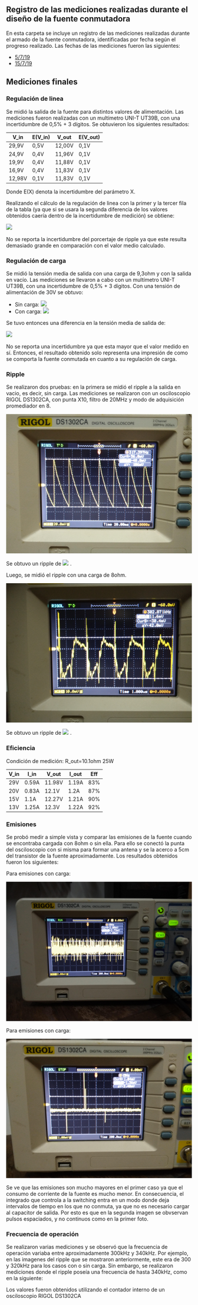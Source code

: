 
## Registro de las mediciones realizadas durante el diseño de la fuente conmutadora

En esta carpeta se incluye un registro de las mediciones realizadas durante el armado de la fuente conmutadora, identificadas por fecha según el progreso realizado. Las fechas de las mediciones fueron las siguientes:

- [5/7/19](Mediciones_supply_5_7_19.md)
- [15/7/19](Mediciones_supply_15_7_19.md)

## Mediciones finales

### Regulación de linea
Se midió la salida de la fuente para distintos valores de alimentación. Las mediciones fueron realizadas con un multímetro UNI-T UT39B, con una incertidumbre de 0,5% + 3 dígitos.
Se obtuvieron los siguientes resultados:

| V_in | E(V_in) | V_out | E(V_out) | 
| --- | --- | --- | --- | 
| 29,9V | 0,5V | 12,00V | 0,1V  |
| 24,9V | 0,4V | 11,96V | 0,1V |
| 19,9V | 0,4V |  11,88V  | 0,1V |
| 16,9V | 0,4V |  11,83V | 0,1V |
| 12,98V | 0,1V |  11,83V | 0,1V | 

Donde E(X) denota la incertidumbre del parámetro X.

Realizando el cálculo de la regulación de linea con la primer y la tercer fila de la tabla (ya que si se usara la segunda diferencia de los valores obtenidos caería dentro de la incertidumbre de medición) se obtiene:

![](https://latex.codecogs.com/gif.latex?Reg.&space;linea&space;=&space;\Delta&space;V_o/\Delta&space;V_{in}&space;=&space;1,2\%) 

No se reporta la incertidumbre del porcertaje de ripple ya que este resulta demasiado grande en comparación con el valor medio calculado.

### Regulación de carga
Se midió la tensión media de salida con una carga de 9,3ohm y con la salida en vacío. Las mediciones se llevaron a cabo con un multímetro UNI-T UT39B, con una incertidumbre de 0,5% + 3 dígitos. 
Con una tensión de alimentación de 30V se obtuvo:

- Sin carga: ![](https://latex.codecogs.com/gif.latex?\Delta&space;V_{o1}&space;=&space;12,08&space;\pm&space;0,09&space;V) 
- Con carga:  ![](https://latex.codecogs.com/gif.latex?\Delta&space;V_{o2}&space;=&space;11,99&space;\pm&space;0,09&space;V) 

Se tuvo entonces una diferencia en la tensión media de salida de:

![](https://latex.codecogs.com/gif.latex?\Delta&space;V_o&space;=&space;0,09V) 

No se reporta una incertidumbre ya que esta mayor que el valor medido en sí. Entonces, el resultado obtenido solo representa una impresión de como se comporta la fuente conmutada en cuanto a su regulación de carga.

### Ripple
Se realizaron dos pruebas: en la primera se midió el ripple a la salida en vacio, es decir, sin carga. Las mediciones se realizaron con un osciloscopio RIGOL DS1302CA, con punta X10, filtro de 20MHz y modo de adquisición promediador en 8.

![](fotos_mediciones_finales/ripple_sin_carga.jpg) 

Se obtuvo un ripple de ![](https://latex.codecogs.com/gif.latex?106&space;\pm&space;4&space;mVpp) .

Luego, se midió el ripple con una carga de 8ohm.

![](fotos_mediciones_finales/ripple_con_carga.jpg) 

Se obtuvo un ripple de ![](https://latex.codecogs.com/gif.latex?40&space;\pm&space;4&space;mVpp) .


### Eficiencia
Condición de medición: R_out=10.1ohm 25W

| V_in | I_in | V_out | I_out | Eff |
| --- | --- | --- | --- | --- |
| 29V | 0.59A | 11.98V | 1.19A | 83% |
| 20V | 0.83A | 12.1V  | 1.2A  | 87% |
| 15V | 1.1A  | 12.27V | 1.21A | 90% |
| 13V | 1.25A | 12.3V  | 1.22A | 92% |


### Emisiones
Se probó medir a simple vista y comparar las emisiones de la fuente cuando se encontraba cargada con 8ohm o sin ella. Para ello se conectó la punta del osciloscopio con si misma para formar una antena y se la acerco a 5cm del transistor de la fuente aproximadamente. Los resultados obtenidos fueron los siguientes:

Para emisiones con carga:

![](fotos_mediciones_finales/emisiones_con_carga.jpg) 

Para emisiones con carga:

![](fotos_mediciones_finales/emisiones_sin_carga.jpg) 

Se ve que las emisiones son mucho mayores en el primer caso ya que el consumo de corriente de la fuente es mucho menor. En consecuencia, el integrado que controla a la switching entra en un modo donde deja intervalos de tiempo en los que no conmuta, ya que no es necesario cargar al capacitor de salida. Por esto es que en la segunda imagen se obvservan pulsos espaciados, y no continuos como en la primer foto.

### Frecuencia de operación
Se realizaron varias mediciones y se observó que la frecuencia de operación variaba entre aproximadamente 300kHz y 340kHz. Por ejemplo, en las imagenes del ripple que se mostraron anteriormente, este era de 300 y 320kHz para los casos con o sin carga. Sin embargo, se realizaron mediciones donde el ripple poseía una frecuencia de hasta 340kHz, como en la siguiente:



Los valores fueron obtenidos utilizando el contador interno de un osciloscopio RIGOL DS1302CA 
